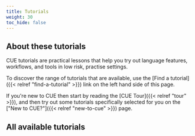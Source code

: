 ```yaml
---
title: Tutorials
weight: 30
toc_hide: false
---
```


## About these tutorials

CUE tutorials are practical lessons that help you try out language features,
workflows, and tools in low risk, practise settings.

To discover the range of tutorials that are available, use the
[Find a tutorial]({{< relref "find-a-tutorial" >}}) link on the left hand side
of this page.

If you're new to CUE then start by reading the
[CUE Tour]({{< relref "tour" >}}), and <!-- TODO:postLG
[Language Guide]({{</* relref "docs/language-guide" */>}}), and -->
then try out some
tutorials specifically selected for you on the
["New to CUE?"]({{< relref "new-to-cue" >}}) page.

## All available tutorials
